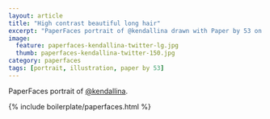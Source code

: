 ```yaml
---
layout: article
title: "High contrast beautiful long hair"
excerpt: "PaperFaces portrait of @kendallina drawn with Paper by 53 on an iPad."
image: 
  feature: paperfaces-kendallina-twitter-lg.jpg
  thumb: paperfaces-kendallina-twitter-150.jpg
category: paperfaces
tags: [portrait, illustration, paper by 53]
---
```


PaperFaces portrait of [@kendallina](http://twitter.com/kendallina).

{% include boilerplate/paperfaces.html %}